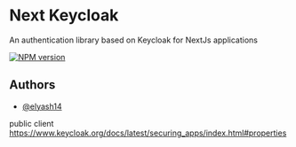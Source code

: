 # Next Keycloak

An authentication library based on Keycloak for NextJs applications

[![NPM version](https://img.shields.io/badge/npm-v1.0.0-blue)]()

## Authors

- [@elyash14](https://github.com/elyash14)

public client
https://www.keycloak.org/docs/latest/securing_apps/index.html#properties
